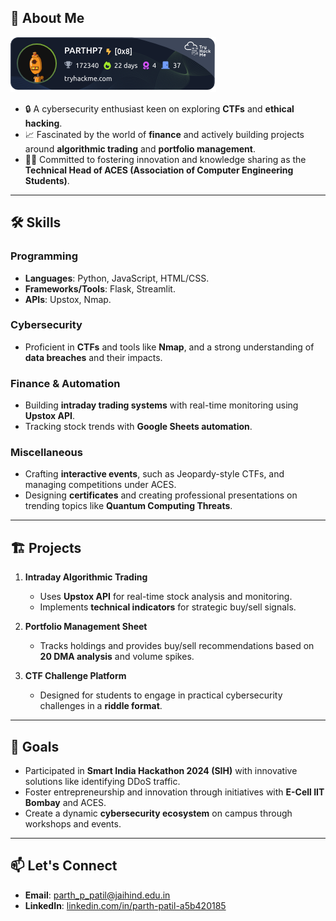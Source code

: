
## 🚀 About Me  

<img src="https://github.com/Parthpatil7/Parthpatil7/blob/main/PARTHP77.png" alt="Your Image Badge" />

- 🔒 A cybersecurity enthusiast keen on exploring **CTFs** and **ethical hacking**.  
- 📈 Fascinated by the world of **finance** and actively building projects around **algorithmic trading** and **portfolio management**.    
- 🧑‍🏫 Committed to fostering innovation and knowledge sharing as the **Technical Head of ACES (Association of Computer Engineering Students)**.  

---

## 🛠️ Skills  

### Programming  
- **Languages**: Python, JavaScript, HTML/CSS.  
- **Frameworks/Tools**: Flask, Streamlit.  
- **APIs**: Upstox, Nmap.

### Cybersecurity  
- Proficient in **CTFs** and tools like **Nmap**, and a strong understanding of **data breaches** and their impacts.  

### Finance & Automation  
- Building **intraday trading systems** with real-time monitoring using **Upstox API**.  
- Tracking stock trends with **Google Sheets automation**.

### Miscellaneous  
- Crafting **interactive events**, such as Jeopardy-style CTFs, and managing competitions under ACES.  
- Designing **certificates** and creating professional presentations on trending topics like **Quantum Computing Threats**.  

---

## 🏗️ Projects  

1. **Intraday Algorithmic Trading**  
   - Uses **Upstox API** for real-time stock analysis and monitoring.  
   - Implements **technical indicators** for strategic buy/sell signals.  

2. **Portfolio Management Sheet**  
   - Tracks holdings and provides buy/sell recommendations based on **20 DMA analysis** and volume spikes.

3. **CTF Challenge Platform**  
   - Designed for students to engage in practical cybersecurity challenges in a **riddle format**.  

---

## 🌟 Goals  

- Participated in **Smart India Hackathon 2024 (SIH)** with innovative solutions like identifying DDoS traffic.  
- Foster entrepreneurship and innovation through initiatives with **E-Cell IIT Bombay** and ACES.  
- Create a dynamic **cybersecurity ecosystem** on campus through workshops and events.

---

## 📫 Let's Connect  

- **Email**: [parth_p_patil@jaihind.edu.in](mailto:parth_p_patil@jaihind.edu.in)  
- **LinkedIn**: [linkedin.com/in/parth-patil-a5b420185](https://www.linkedin.com/in/parth-patil-a5b420185/)
